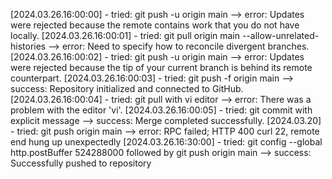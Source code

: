 [2024.03.26.16:00:00] - tried: git push -u origin main --> error: Updates were rejected because the remote contains work that you do not have locally.
[2024.03.26.16:00:01] - tried: git pull origin main --allow-unrelated-histories --> error: Need to specify how to reconcile divergent branches.
[2024.03.26.16:00:02] - tried: git push -u origin main --> error: Updates were rejected because the tip of your current branch is behind its remote counterpart.
[2024.03.26.16:00:03] - tried: git push -f origin main --> success: Repository initialized and connected to GitHub.
[2024.03.26.16:00:04] - tried: git pull with vi editor --> error: There was a problem with the editor 'vi'.
[2024.03.26.16:00:05] - tried: git commit with explicit message --> success: Merge completed successfully.
[2024.03.20] - tried: git push origin main --> error: RPC failed; HTTP 400 curl 22, remote end hung up unexpectedly
[2024.03.26.16:30:00] - tried: git config --global http.postBuffer 524288000 followed by git push origin main --> success: Successfully pushed to repository 